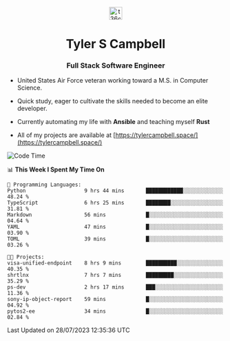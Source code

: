 <p align="center">
<a href="https://www.linkedin.com/in/t36campbell" target="blank"><img align="center" src="https://ik.imagekit.io/t36campbell/Portfolio/linkedin.png.original_m8bbGgPh6.png" alt="t36campbell" height="30" width="30" /></a>
</p>
<h1 align="center">Tyler S Campbell</h1>
<h3 align="center">Full Stack Software Engineer</h3>

* United States Air Force veteran working toward a M.S. in Computer Science.

* Quick study, eager to cultivate the skills needed to become an elite developer.

* Currently automating my life with **Ansible** and teaching myself **Rust**

* All of my projects are available at [https://tylercampbell.space/](https://tylercampbell.space/)

<!--START_SECTION:waka-->
![Code Time](http://img.shields.io/badge/Code%20Time-2%2C657%20hrs%2020%20mins-blue)

📊 **This Week I Spent My Time On** 

```text
💬 Programming Languages: 
Python                   9 hrs 44 mins       ████████████░░░░░░░░░░░░░   48.24 % 
TypeScript               6 hrs 25 mins       ████████░░░░░░░░░░░░░░░░░   31.81 % 
Markdown                 56 mins             █░░░░░░░░░░░░░░░░░░░░░░░░   04.64 % 
YAML                     47 mins             █░░░░░░░░░░░░░░░░░░░░░░░░   03.90 % 
TOML                     39 mins             █░░░░░░░░░░░░░░░░░░░░░░░░   03.26 % 

🐱‍💻 Projects: 
visa-unified-endpoint    8 hrs 9 mins        ██████████░░░░░░░░░░░░░░░   40.35 % 
shrtlnx                  7 hrs 7 mins        █████████░░░░░░░░░░░░░░░░   35.29 % 
ps-dev                   2 hrs 17 mins       ███░░░░░░░░░░░░░░░░░░░░░░   11.36 % 
sony-ip-object-report    59 mins             █░░░░░░░░░░░░░░░░░░░░░░░░   04.92 % 
pytos2-ee                34 mins             █░░░░░░░░░░░░░░░░░░░░░░░░   02.84 % 
```


 Last Updated on 28/07/2023 12:35:36 UTC
<!--END_SECTION:waka-->
